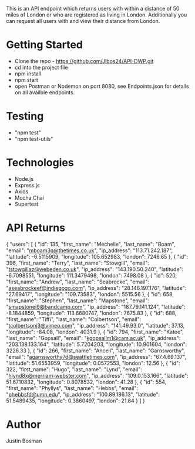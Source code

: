 This is an API endpoint which returns users with within a distance of 50 miles of London or who are registered as living in London. Additionally you can request all users with and view their distance from London.

# Getting Started

- Clone the repo - https://github.com/Jlbos24/API-DWP.git
- cd into the project file
- npm install
- npm start
- open Postman or Nodemon on port 8080, see Endpoints.json for details on all availble endpoints.

# Testing

- "npm test"
- "npm test-utils"

# Technologies

- Node.js
- Express.js
- Axios
- Mocha Chai
- Supertest

# API Returns

{
"users": [
{
"id": 135,
"first_name": "Mechelle",
"last_name": "Boam",
"email": "mboam3q@thetimes.co.uk",
"ip_address": "113.71.242.187",
"latitude": -6.5115909,
"longitude": 105.652983,
"london": 7246.65
},
{
"id": 396,
"first_name": "Terry",
"last_name": "Stowgill",
"email": "tstowgillaz@webeden.co.uk",
"ip_address": "143.190.50.240",
"latitude": -6.7098551,
"longitude": 111.3479498,
"london": 7498.08
},
{
"id": 520,
"first_name": "Andrew",
"last_name": "Seabrocke",
"email": "aseabrockeef@indiegogo.com",
"ip_address": "28.146.197.176",
"latitude": "27.69417",
"longitude": "109.73583",
"london": 5515.56
},
{
"id": 658,
"first_name": "Stephen",
"last_name": "Mapstone",
"email": "smapstonei9@bandcamp.com",
"ip_address": "187.79.141.124",
"latitude": -8.1844859,
"longitude": 113.6680747,
"london": 7675.83
},
{
"id": 688,
"first_name": "Tiffi",
"last_name": "Colbertson",
"email": "tcolbertsonj3@vimeo.com",
"ip_address": "141.49.93.0",
"latitude": 37.13,
"longitude": -84.08,
"london": 4031.9
},
{
"id": 794,
"first_name": "Katee",
"last_name": "Gopsall",
"email": "kgopsallm1@cam.ac.uk",
"ip_address": "203.138.133.164",
"latitude": 5.7204203,
"longitude": 10.901604,
"london": 3226.33
},
{
"id": 266,
"first_name": "Ancell",
"last_name": "Garnsworthy",
"email": "agarnsworthy7d@seattletimes.com",
"ip_address": "67.4.69.137",
"latitude": 51.6553959,
"longitude": 0.0572553,
"london": 12.56
},
{
"id": 322,
"first_name": "Hugo",
"last_name": "Lynd",
"email": "hlynd8x@merriam-webster.com",
"ip_address": "109.0.153.166",
"latitude": 51.6710832,
"longitude": 0.8078532,
"london": 41.28
},
{
"id": 554,
"first_name": "Phyllys",
"last_name": "Hebbs",
"email": "phebbsfd@umn.edu",
"ip_address": "100.89.186.13",
"latitude": 51.5489435,
"longitude": 0.3860497,
"london": 21.84
}
]
}

# Author

Justin Bosman
